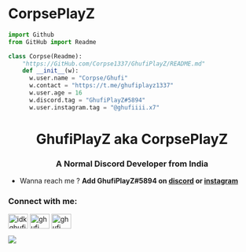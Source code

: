 # CorpsePlayZ
```py
import Github
from GitHub import Readme

class Corpse(Readme):
    "https://GitHub.com/Corpse1337/GhufiPlayZ/README.md"
    def __init__(w):
      w.user.name = "Corpse/Ghufi"
      w.contact = "https://t.me/ghufiplayz1337"
      w.user.age = 16
      w.discord.tag = "GhufiPlayZ#5894"
      w.user.instagram.tag = "@ghufiiii.x7"
```


<h1 align="center">GhufiPlayZ aka CorpsePlayZ</h1>
<h3 align="center">A Normal Discord Developer from India</h3>

- Wanna reach me ? **Add GhufiPlayZ#5894 on [discord](https://discord.com/users/960004669109846046) or [instagram](https://www.instagram.com/ghufiiii.x7/)**


<h3 align="left">Connect with me:</h3>
<p align="left">
<a href="https://instagram.com/ghufiplxyz_" target="blank"><img align="center" src="https://raw.githubusercontent.com/rahuldkjain/github-profile-readme-generator/master/src/images/icons/Social/instagram.svg" alt="idkghufiplayz" height="30" width="40" /></a>
<a href="https://www.youtube.com/channel/UCPj8NVTe59ro5S0UJKx23ew" target="blank"><img align="center" src="https://raw.githubusercontent.com/rahuldkjain/github-profile-readme-generator/master/src/images/icons/Social/youtube.svg" alt="ghufi" height="30" width="40" /></a>
<a href="https://discord.gg/socials" target="blank"><img align="center" src="https://raw.githubusercontent.com/rahuldkjain/github-profile-readme-generator/master/src/images/icons/Social/discord.svg" alt="ghufi" height="30" width="40" /></a>
</p>

<a href="https://discord.gg/socials" target="_blank"> <img src="https://discord.c99.nl/widget/theme-4/960004669109846046.png"/></a>
<script src="https://tryhackme.com/badge/1152776"></script>
